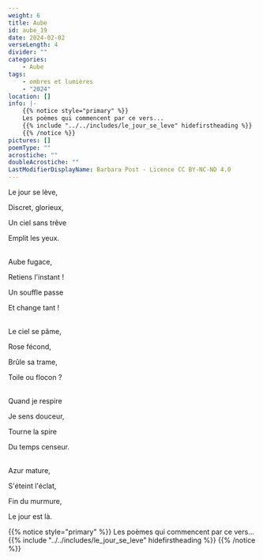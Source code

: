 ```yaml
---
weight: 6
title: Aube
id: aube_19
date: 2024-02-02
verseLength: 4
divider: ""
categories:
    - Aube
tags:
    - ombres et lumières
    - "2024"
location: []
info: |-
    {{% notice style="primary" %}}
    Les poèmes qui commencent par ce vers...
    {{% include "../../includes/le_jour_se_leve" hidefirstheading %}}
    {{% /notice %}}
pictures: []
poemType: ""
acrostiche: ""
doubleAcrostiche: ""
LastModifierDisplayName: Barbara Post - Licence CC BY-NC-ND 4.0
---
```

Le jour se lève,

Discret, glorieux,

Un ciel sans trêve 

Emplit les yeux.

 \
Aube fugace,

Retiens l'instant !

Un souffle passe

Et change tant !

 \
Le ciel se pâme,

Rose fécond,

Brûle sa trame,

Toile ou flocon ?

 \
Quand je respire

Je sens douceur,

Tourne la spire

Du temps censeur.

 \
Azur mature,

S'éteint l'éclat,

Fin du murmure,

Le jour est là.

{{% notice style="primary" %}}
Les poèmes qui commencent par ce vers...
{{% include "../../includes/le_jour_se_leve" hidefirstheading %}}
{{% /notice %}}
